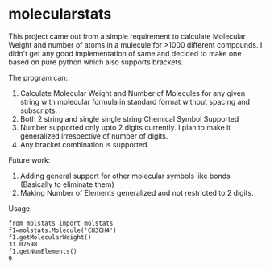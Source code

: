 # molecularstats
This project came out from a simple requirement to calculate Molecular Weight and number of atoms in a mulecule for >1000 different compounds. I didn't get any good implementation of same and decided to make one based on pure python which also supports brackets.

The program can:
1. Calculate Molecular Weight and Number of Molecules for any given string with molecular formula in standard format without spacing and subscripts.
2. Both 2 string and single single string Chemical Symbol Supported
3. Number supported only upto 2 digits currently. I plan to make it generalized irrespective of number of digits.
4. Any bracket combination is supported. 

Future work:
1. Adding general support for other molecular symbols like bonds (Basically to eliminate them)
2. Making Number of Elements generalized and not restricted to 2 digits.

Usage:

	from molstats import molstats  
	f1=molstats.Molecule('CH3CH4')
	f1.getMolecularWeight()
	31.07698
	f1.getNumElements()
	9
